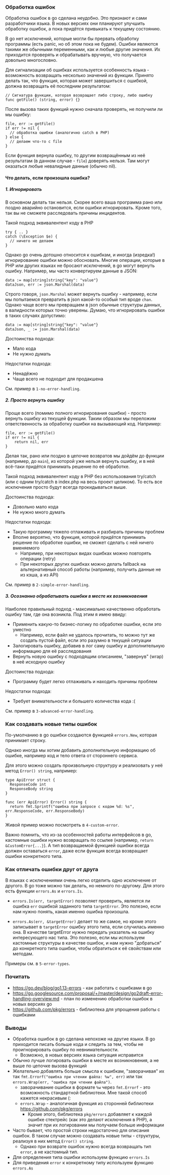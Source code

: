 ### Обработка ошибок

Обработка ошибок в go сделана неудобно. Это признают и сами разработчики языка. В новых версиях они планируют улучшить обработку ошибок, а пока придётся привыкать к текущему состоянию.

В go нет исключений, которые могли бы прервать обработку программы (есть panic, но об этом пока не будем). 
Ошибки являются такими же обычными переменными, как и любые другие значения. 
Их приходится проверять и обрабатывать вручную, что получается довольно многословно.

Для сигнализации об ошибках используется особенность языка - возможность возвращать несколько значений из функции.
Принято делать так, что функция, которая может завершиться с ошибкой, должна возвращать её последним результатом:

```
// Сигнатура функции, которая возвращает либо строку, либо ошибку
func getFile() (string, error) {}
```

После вызова таких функций нужно сначала проверять, не получили ли мы ошибку:

```
file, err := getFile()
if err != nil {
  // обработка ошибки (аналогично catch в PHP)
} else {
  // делаем что-то с file
}
```

Если функция вернула ошибку, то другим возвращённым из неё результатам (в данном случае - `file`) доверять нельзя. Там могут оказаться любые невалидные данные (обычно nil).

#### Что делать, если произошла ошибка?

##### 1. Игнорировать

В основном делать так нельзя. Скорее всего ваша программа рано или поздно аварийно остановится, если ошибки игнорировать. Кроме того, так вы не сможете расследовать причины инцидентов.

Такой подход эквивалентент коду в PHP 

```
try { .. } 
catch (\Exception $e) { 
  // ничего не делаем 
}
```

Однако go очень дотошно относится к ошибкам, и иногда (изредка!) игнорирование ошибки можно обосновать. 
Многие операции, которые в PHP или других языках не бросают исключений, в go могут вернуть ошибку. Например, мы часто конвертируем данные в JSON:
```
data := map[string]string{"key": "value"}
dataJson, err := json.Marshal(data)
```

Строго говоря, `json.Marshal` может вернуть ошибку - например, если мы попытаемся превратить в json какой-то особый тип вроде `chan`. 
Однако чаще всего мы превращаем в json обычные структуры данных, в валидности которых точно уверены.
Думаю, что игнорировать ошибки в таких случаях допустимо:

```
data := map[string]string{"key": "value"}
dataJson, _ := json.Marshal(data)
```

Достоинства подхода:
* Мало кода
* Не нужно думать

Недостатки подхода:
* Ненадёжно
* Чаще всего не подходит для продакшена

См. пример в `1-no-error-handling`.

##### 2. Просто вернуть ошибку

Проще всего (помимо полного игнорирования ошибки) - просто вернуть ошибку из текущей функции. Таким образом мы переложим ответственность за обработку ошибки на вызывающий код. 
Например:

```
file, err := getFile()
if err != nil {
    return nil, err
}
```

Делая так, рано или поздно в цепочке возвратов мы дойдём до функции (например, до `main`), из которой уже нельзя вернуть ошибку, и в ней всё-таки придётся принимать решение по её обработке.

Такой подход эквивалентент коду в PHP без использования try/catch (или с одним try/catch в index.php на весь проект целиком). То есть все исключения просто будут всегда прокидываться выше.

Достоинства подхода:
* Довольно мало кода
* Не нужно много думать

Недостатки подхода:
* Такую программу тяжело отлаживать и разбирать причины проблем
* Вполне вероятно, что функция, которой придётся принимать решение по обработке ошибки, не сможет сделать с ней ничего вменяемого
  * Например, при некоторых видах ошибках можно повторять операции (retry) 
  * При некоторых других ошибках можно делать fallback на альтернативный способ работы (например, получить данные не из кэша, а из API)

См. пример в `2-simple-error-handling`.

##### 3. Осознанно обрабатывать ошибки в месте их возникновения

Наиболее правильный подход - максимально качественно обработать ошибку там, где она возникла.
Под этим я имею ввиду:

* Применить какую-то бизнес-логику по обработке ошибки, если это уместно
  * Например, если файл не удалось прочитать, то можно тут же создать пустой файл, если это разумно в текущей ситуации
* Залогировать ошибку, добавив в лог саму ошибку и дополнительную информацию для её расследования
* Вернуть новую ошибку с подходящим описанием, "завернув" (wrap) в неё исходную ошибку

Достоинства подхода:
* Программу будет легко отлаживать и находить причины проблем

Недостатки подхода:
* Требует внимательности и большего количества кода :(

См. пример в `3-advanced-error-handling`.

### Как создавать новые типы ошибок

По-умолчанию в go ошибки создаются функцией `errors.New`, которая принимает строку.

Однако иногда мы хотим добавить дополнительную информацию об ошибке, например код и тело ответа от стороннего сервиса.

Для этого можно создать произвольную структуру и реализовать у неё метод `Error() string`, например:

```
type ApiError struct {
  ResponseCode int
  ResponseBody string
}

func (err ApiError) Error() string {
  return fmt.Sprintf("ошибка при запросе с кодом %d: %s", err.ResponseCode, err.ResponseBody)
}
```

Живой пример можно посмотреть в `4-custom-error`.

Важно помнить, что из-за особенностей работы интерфейсов в go, кастомные ошибки нужно возвращать по ссылке (например, `return &CustomError{...}`). А тип возвращаемой функцией ошибки всегда должен оставаться `error`, даже если функция всегда возвращает ошибки конкретного типа.

### Как отличать ошибки друг от друга

В языках с исключениями очень легко отделить одно исключение от другого.
В go тоже можно так делать, но немного по-другому. Для этого есть функции `errors.As` и `errors.Is`.

* `errors.Is(err, targetError)` позволяет проверить, является ли ошибка `err` ошибкой заданного типа `targetError`. Это полезно, если нам нужно понять, какая именно ошибка произошла.

* `errors.As(err, &targetError)` делает то же самое, но кроме этого записывает в `targetError` ошибку этого типа, если случилась именно она. В качестве targetError нужно передать указатель на ошибку интересующего нас типа. Это полезно, если мы используем кастомные структуры в качестве ошибок, и нам нужно "добраться" до конкретного типа ошибки, чтобы обратиться к её свойствам или методам.

Примеры см. в `5-error-types`.

### Почитать

* https://go.dev/blog/go1.13-errors - как работать с ошибками в go
* https://go.googlesource.com/proposal/+/master/design/go2draft-error-handling-overview.md - план по изменению обработки ошибок в новых версиях go
* https://github.com/pkg/errors - библиотека для упрощения работы с ошибками

### Выводы

* Обработка ошибок в go сделана непохоже на другие языки. В go приходится писать больше кода и следить за тем, чтобы не проигнорировать ошибку по невнимательности.
  * Возможно, в новых версиях языка ситуация исправится
* Обычно лучше логировать ошибки в месте их возникновения, а не выше по цепочке вызова функций
* Желательно добавлять больше смысла к ошибкам, "заворачивая" их так `fmt.Errorf("ошибка при чтении файла: %w", err)` или так `errors.Wrap(err, "ошибка при чтении файла")`.
  * заворачивание ошибки в формате `%w` через `fmt.Errorf` - это возможность стандартной библиотеки. Мне такой способ кажется некрасивым (:
  * `errors.Wrap` - аналогичная функция из сторонней библиотеки https://github.com/pkg/errors
    * Кроме этого, библиотека `pkg/errors` добавляет к каждой ошибке стектрейс (как это делают исключения в PHP), а значит при их логировании мы получаем больше информации
* Часто бывает, что простой строки недостаточно для описания ошибок. В таком случае можно создавать новые типы - структуры, реализуя в них метод `Error() string`.
  * Однако при возврате ошибок нужно всегда возвращать тип `error`, а не кастомный тип.
* Для определения типа ошибки используем функцию `errors.Is`
* Для приведения `error` к конкретному типу используем функцию `errors.As`
